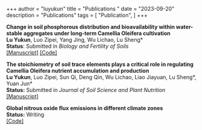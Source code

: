 +++
author = "luyukun"
title = "Publications "
date = "2023-09-20"
description = "Publications"
tags = [
    "Publication",
]
+++

**Change in soil phosphorous distribution and bioavailability within water-stable aggregates under long-term Camellia Oleifera cultivation**   
**Lu Yukun**, Luo Zipei, Yang Jing, Wu Lichao, Lu Sheng*  
**Status**: Submitted in *Biology and Fertility of Soils*  
[[Manuscript]](http://www.luyukun.xyz/papers/article2/) [[Code]](http://www.luyukun.xyz/code/code2/)

**The stoichiometry of soil trace elements plays a critical role in regulating Camellia Oleifera nutrient accumulation and production**  
**Lu Yukun**, Luo Zipei, Sun Qi, Deng Qin, Wu Lichao, Liao Jiayuan, Lu Sheng*, Yuan Jun*  
**Status:** Submitted in *Journal of Soil Science and Plant Nutrition*  
[[Manuscript]](http://www.luyukun.xyz/papers/article1/)

**Global nitrous oxide flux emissions in different climate zones**  
**Status:** Writing  
[[Code]](http://www.luyukun.xyz/code/code3/)
